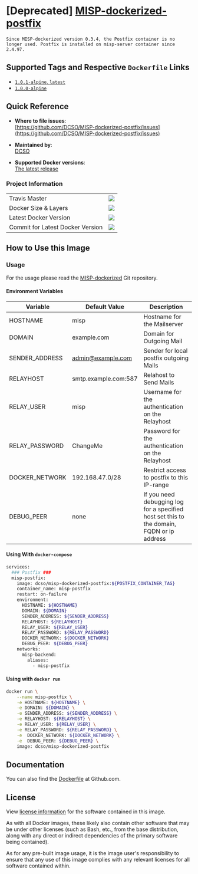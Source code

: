 # [Deprecated] [MISP-dockerized-postfix](https://github.com/DCSO/MISP-dockerized-postfix)
`Since MISP-dockerized version 0.3.4, the Postfix container is no longer used. Postfix is installed on misp-server container since 2.4.97.`


## Supported Tags and Respective `Dockerfile` Links

- [`1.0.1-alpine`, `latest`][2]
- [`1.0.0-alpine`][1]

[1]: https://github.com/DCSO/MISP-dockerized-postfix/blob/master/1.0.0-alpine/Dockerfile
[2]: https://github.com/DCSO/MISP-dockerized-postfix/blob/master/1.0.1-alpine/Dockerfile

## Quick Reference

-	**Where to file issues**:  
	[https://github.com/DCSO/MISP-dockerized-postfix/issues](https://github.com/DCSO/MISP-dockerized-postfix/issues)

-	**Maintained by**:  
	[DCSO](https://github.com/DCSO)

-	**Supported Docker versions**:  
	[The latest release](https://github.com/docker/docker-ce/releases/latest)

### Project Information

| | |
|-|-|
| Travis Master | [![][101]][102] |
| Docker Size & Layers | [![][104]][107]|
| Latest Docker Version | [![][105]][107]|
| Commit for Latest Docker Version | [![][106]][107]|

[101]: https://travis-ci.org/DCSO/MISP-dockerized-postfix.svg?branch=master
[102]: https://travis-ci.org/DCSO/MISP-dockerized-postfix
[104]: https://images.microbadger.com/badges/image/dcso/misp-dockerized-postfix.svg
[105]: https://images.microbadger.com/badges/version/dcso/misp-dockerized-postfix.svg
[106]: https://images.microbadger.com/badges/commit/dcso/misp-dockerized-postfix.svg
[107]: https://microbadger.com/images/dcso/misp-dockerized-postfix




## How to Use this Image

### Usage

For the usage please read the [MISP-dockerized](https://github.com/DCSO/MISP-dockerized) Git repository.

#### Environment Variables

| Variable | Default Value | Description|
|---|---|---|
HOSTNAME|misp|Hostname for the Mailserver | 
|DOMAIN|example.com| Domain for Outgoing Mail |
|SENDER_ADDRESS|admin@example.com|Sender for local postfix outgoing Mails|
|RELAYHOST|smtp.example.com:587|Relahost to Send Mails|
|RELAY_USER|misp|Username for the authentication on the Relayhost|
|RELAY_PASSWORD|ChangeMe| Password for the authentication on the Relayhost|
|DOCKER_NETWORK|192.168.47.0/28|Restrict access to postfix to this IP-range|
|DEBUG_PEER|none| If you need debugging log for a specified host set this to the domain, FQDN or ip address|

#### Using With `docker-compose`
``` bash
services:
  ### Postfix ###
  misp-postfix:
    image: dcso/misp-dockerized-postfix:${POSTFIX_CONTAINER_TAG}
    container_name: misp-postfix
    restart: on-failure
    environment:
      HOSTNAME: ${HOSTNAME}
      DOMAIN: ${DOMAIN}
      SENDER_ADDRESS: ${SENDER_ADDRESS}
      RELAYHOST: ${RELAYHOST}
      RELAY_USER: ${RELAY_USER}
      RELAY_PASSWORD: ${RELAY_PASSWORD}
      DOCKER_NETWORK: ${DOCKER_NETWORK}
      DEBUG_PEER: ${DEBUG_PEER}
    networks:
      misp-backend:
        aliases:
          - misp-postfix

```

#### Using with `docker run`
``` bash
docker run \
    --name misp-postfix \
    -e HOSTNAME: ${HOSTNAME} \
    -e DOMAIN: ${DOMAIN} \
    -e SENDER_ADDRESS: ${SENDER_ADDRESS} \
    -e RELAYHOST: ${RELAYHOST} \
    -e RELAY_USER: ${RELAY_USER} \
    -e RELAY_PASSWORD: ${RELAY_PASSWORD} \
    -e  DOCKER_NETWORK: ${DOCKER_NETWORK} \
    -e  DEBUG_PEER: ${DEBUG_PEER} \
    image: dcso/misp-dockerized-postfix
```


## Documentation
You can also find the [Dockerfile](https://github.com/DCSO/MISP-dockerized-postfix/) at Github.com.


## License

View [license information](https://github.com/DCSO/MISP-dockerized-proxy/blob/master/LICENSE) for the software contained in this image.

As with all Docker images, these likely also contain other software that may be under other licenses (such as Bash, etc., from the base distribution, along with any direct or indirect dependencies of the primary software being contained).

As for any pre-built image usage, it is the image user's responsibility to ensure that any use of this image complies with any relevant licenses for all software contained within.
